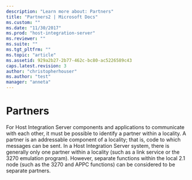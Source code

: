 ```yaml
---
description: "Learn more about: Partners"
title: "Partners2 | Microsoft Docs"
ms.custom: ""
ms.date: "11/30/2017"
ms.prod: "host-integration-server"
ms.reviewer: ""
ms.suite: ""
ms.tgt_pltfrm: ""
ms.topic: "article"
ms.assetid: 929a2b27-2b77-462c-bc80-ac5226589c43
caps.latest.revision: 3
author: "christopherhouser"
ms.author: "test"
manager: "anneta"
---
```

# Partners
For Host Integration Server components and applications to communicate with each other, it must be possible to identify a partner within a locality. A partner is an addressable component of a locality; that is, code to which messages can be sent. In a Host Integration Server system, there is generally only one partner within a locality (such as a link service or the 3270 emulation program). However, separate functions within the local 2.1 node (such as the 3270 and APPC functions) can be considered to be separate partners.
